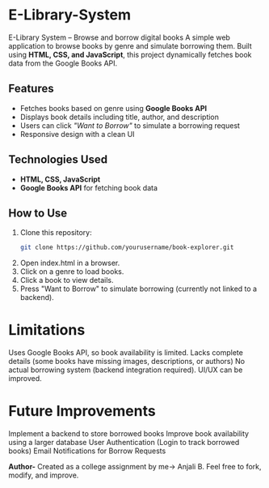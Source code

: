 # E-Library-System
 E-Library System – Browse and borrow digital books
 A simple web application to browse books by genre and simulate borrowing them. Built using **HTML, CSS, and JavaScript**, this project dynamically fetches book data from the Google Books API.

## Features  

- Fetches books based on genre using **Google Books API**  
- Displays book details including title, author, and description  
- Users can click *"Want to Borrow"* to simulate a borrowing request  
- Responsive design with a clean UI  

## Technologies Used  

- **HTML, CSS, JavaScript**  
- **Google Books API** for fetching book data  

## How to Use  

1. Clone this repository:  
   ```bash
   git clone https://github.com/yourusername/book-explorer.git
2. Open index.html in a browser.
3. Click on a genre to load books.
4. Click a book to view details.
5. Press "Want to Borrow" to simulate borrowing (currently not linked to a backend).

# Limitations

Uses Google Books API, so book availability is limited. Lacks complete details (some books have missing images, descriptions, or authors)
No actual borrowing system (backend integration required).
UI/UX can be improved.

# Future Improvements

Implement a backend to store borrowed books
Improve book availability using a larger database
User Authentication (Login to track borrowed books)
Email Notifications for Borrow Requests

**Author-**
Created as a college assignment by me-> Anjali B. Feel free to fork, modify, and improve.
